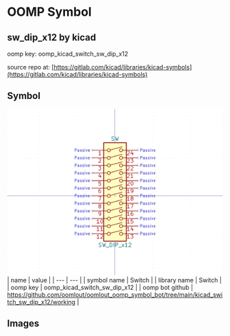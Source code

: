 # OOMP Symbol  
## sw_dip_x12  by kicad  
  
oomp key: oomp_kicad_switch_sw_dip_x12  
  
source repo at: [https://gitlab.com/kicad/libraries/kicad-symbols](https://gitlab.com/kicad/libraries/kicad-symbols)  
## Symbol  
  
[![working.png](working_600.png)](working.png)  
| name | value | 
| --- | --- | 
| symbol name | Switch | 
| library name | Switch | 
| oomp key | oomp_kicad_switch_sw_dip_x12 | 
| oomp bot github | https://github.com/oomlout/oomlout_oomp_symbol_bot/tree/main/kicad_switch_sw_dip_x12/working | 
## Images  
